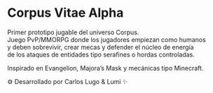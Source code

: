 # Corpus Vitae Alpha

Primer prototipo jugable del universo Corpus.  
Juego PvP/MMORPG donde los jugadores empiezan como humanos  
y deben sobrevivir, crear mecas y defender el núcleo de energía  
de los ataques de entidades tipo serafines o hordas controladas.

Inspirado en Evangelion, Majora’s Mask y mecánicas tipo Minecraft.

⚙️ Desarrollado por Carlos Lugo & Lumi ✨
